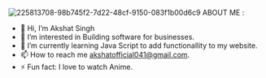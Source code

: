 ![225813708-98b745f2-7d22-48cf-9150-083f1b00d6c9](https://github.com/Akshat041/Akshat041/assets/132469517/79d16497-03fe-4ea9-ab19-5d4d8688d092)
ABOUT ME :
- 👋 Hi, I’m Akshat Singh
- 👀 I’m interested in Building software for businesses.
- 🌱 I’m currently learning Java Script to add functionallity to my website.
- 📫 How to reach me akshatofficial041@gmail.com.
- ⚡ Fun fact: I love to watch Anime.

<!---
Akshat041/Akshat041 is a ✨ special ✨ repository because its `README.md` (this file) appears on your GitHub profile.
You can click the Preview link to take a look at your changes.
--->
